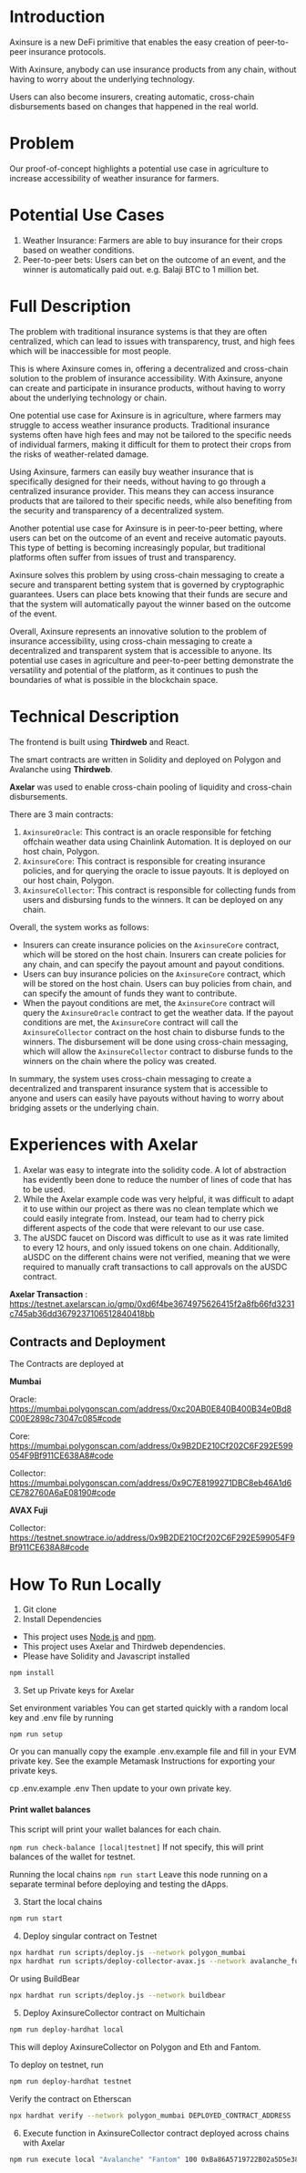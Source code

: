 # Introduction

Axinsure is a new DeFi primitive that enables the easy creation of peer-to-peer insurance protocols.

With Axinsure, anybody can use insurance products from any chain, without having to worry about the underlying technology.

Users can also become insurers, creating automatic, cross-chain disbursements based on changes that happened in the real world.

# Problem

Our proof-of-concept highlights a potential use case in agriculture to increase accessibility of weather insurance for farmers.

# Potential Use Cases

1. Weather Insurance: Farmers are able to buy insurance for their crops based on weather conditions.
2. Peer-to-peer bets: Users can bet on the outcome of an event, and the winner is automatically paid out. e.g. Balaji BTC to 1 million bet.

# Full Description

The problem with traditional insurance systems is that they are often centralized, which can lead to issues with transparency, trust, and high fees which will be inaccessible for most people.

This is where Axinsure comes in, offering a decentralized and cross-chain solution to the problem of insurance accessibility. With Axinsure, anyone can create and participate in insurance products, without having to worry about the underlying technology or chain.

One potential use case for Axinsure is in agriculture, where farmers may struggle to access weather insurance products. Traditional insurance systems often have high fees and may not be tailored to the specific needs of individual farmers, making it difficult for them to protect their crops from the risks of weather-related damage.

Using Axinsure, farmers can easily buy weather insurance that is specifically designed for their needs, without having to go through a centralized insurance provider. This means they can access insurance products that are tailored to their specific needs, while also benefiting from the security and transparency of a decentralized system.

Another potential use case for Axinsure is in peer-to-peer betting, where users can bet on the outcome of an event and receive automatic payouts. This type of betting is becoming increasingly popular, but traditional platforms often suffer from issues of trust and transparency.

Axinsure solves this problem by using cross-chain messaging to create a secure and transparent betting system that is governed by cryptographic guarantees. Users can place bets knowing that their funds are secure and that the system will automatically payout the winner based on the outcome of the event.

Overall, Axinsure represents an innovative solution to the problem of insurance accessibility, using cross-chain messaging to create a decentralized and transparent system that is accessible to anyone. Its potential use cases in agriculture and peer-to-peer betting demonstrate the versatility and potential of the platform, as it continues to push the boundaries of what is possible in the blockchain space.

# Technical Description

The frontend is built using **Thirdweb** and React.

The smart contracts are written in Solidity and deployed on Polygon and Avalanche using **Thirdweb**.

**Axelar** was used to enable cross-chain pooling of liquidity and cross-chain disbursements.

There are 3 main contracts:

1. `AxinsureOracle`: This contract is an oracle responsible for fetching offchain weather data using Chainlink Automation. It is deployed on our host chain, Polygon.
2. `AxinsureCore`: This contract is responsible for creating insurance policies, and for querying the oracle to issue payouts. It is deployed on our host chain, Polygon.
3. `AxinsureCollector`: This contract is responsible for collecting funds from users and disbursing funds to the winners. It can be deployed on any chain.

Overall, the system works as follows:

- Insurers can create insurance policies on the `AxinsureCore` contract, which will be stored on the host chain. Insurers can create policies for any chain, and can specify the payout amount and payout conditions.
- Users can buy insurance policies on the `AxinsureCore` contract, which will be stored on the host chain. Users can buy policies from chain, and can specify the amount of funds they want to contribute.
- When the payout conditions are met, the `AxinsureCore` contract will query the `AxinsureOracle` contract to get the weather data. If the payout conditions are met, the `AxinsureCore` contract will call the `AxinsureCollector` contract on the host chain to disburse funds to the winners. The disbursement will be done using cross-chain messaging, which will allow the `AxinsureCollector` contract to disburse funds to the winners on the chain where the policy was created.

In summary, the system uses cross-chain messaging to create a decentralized and transparent insurance system that is accessible to anyone and users can easily have payouts without having to worry about bridging assets or the underlying chain.

# Experiences with Axelar

1. Axelar was easy to integrate into the solidity code. A lot of abstraction has evidently been done to reduce the number of lines of code that has to be used.
2. While the Axelar example code was very helpful, it was difficult to adapt it to use within our project as there was no clean template which we could easily integrate from. Instead, our team had to cherry pick different aspects of the code that were relevant to our use case.
3. The aUSDC faucet on Discord was difficult to use as it was rate limited to every 12 hours, and only issued tokens on one chain. Additionally, aUSDC on the different chains were not verified, meaning that we were required to manually craft transactions to call approvals on the aUSDC contract.

**Axelar Transaction** : https://testnet.axelarscan.io/gmp/0xd6f4be3674975626415f2a8fb66fd3231c745ab36dd3679237106512840418bb

## Contracts and Deployment

The Contracts are deployed at

**Mumbai**

Oracle:
https://mumbai.polygonscan.com/address/0xc20AB0E840B400B34e0Bd8C00E2898c73047c085#code

Core:
https://mumbai.polygonscan.com/address/0x9B2DE210Cf202C6F292E599054F9Bf911CE638A8#code

Collector:
https://mumbai.polygonscan.com/address/0x9C7E8199271DBC8eb46A1d6CE782760A6aE08190#code

**AVAX Fuji**

Collector:
https://testnet.snowtrace.io/address/0x9B2DE210Cf202C6F292E599054F9Bf911CE638A8#code

# How To Run Locally

1. Git clone
2. Install Dependencies

- This project uses [Node.js](https://nodejs.org/en/) and [npm](https://www.npmjs.com/).
- This project uses Axelar and Thirdweb dependencies.
- Please have Solidity and Javascript installed

```bash
npm install
```

3. Set up Private keys for Axelar

Set environment variables
You can get started quickly with a random local key and .env file by running

`npm run setup`

Or you can manually copy the example .env.example file and fill in your EVM private key. See the example Metamask Instructions for exporting your private keys.

cp .env.example .env
Then update to your own private key.

#### Print wallet balances

This script will print your wallet balances for each chain.

`npm run check-balance [local|testnet]`
If not specify, this will print balances of the wallet for testnet.

Running the local chains
`npm run start`
Leave this node running on a separate terminal before deploying and testing the dApps.

3. Start the local chains

```bash
npm run start
```

4. Deploy singular contract on Testnet

```bash
npx hardhat run scripts/deploy.js --network polygon_mumbai
npx hardhat run scripts/deploy-collector-avax.js --network avalanche_fuji
```

Or using BuildBear

```bash
npx hardhat run scripts/deploy.js --network buildbear
```

5. Deploy AxinsureCollector contract on Multichain

```bash
npm run deploy-hardhat local
```

This will deploy AxinsureCollector on Polygon and Eth and Fantom.

To deploy on testnet, run

```bash
npm run deploy-hardhat testnet
```

Verify the contract on Etherscan

```bash
npx hardhat verify --network polygon_mumbai DEPLOYED_CONTRACT_ADDRESS
```

6. Execute function in AxinsureCollector contract deployed across chains with Axelar

```bash
npm run execute local "Avalanche" "Fantom" 100 0xBa86A5719722B02a5D5e388999C25f3333c7A9fb
```
